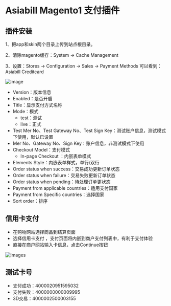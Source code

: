 
Asiabill Magento1 支付插件
=

插件安装
-

1、把app和skin两个目录上传到站点根目录。

2、清除magento缓存：System -> Cache Management

3、设置：Stores -> Configuration -> Sales -> Payment Methods 可以看到：Asiabill Creditcard

![image](https://files.gitbook.com/v0/b/gitbook-x-prod.appspot.com/o/spaces%2FcSYgMg71VCxeEVhWhVFp%2Fuploads%2FKhMI063oWtkX5BJJZuoF%2Fmagento1-admin-list.png?alt=media&token=1ab55452-d6cd-4f3e-beed-2f8c9bfe158e)

* Version：版本信息
* Enabled：是否开启
* Title：显示支付方式名称
* Mode：模式
  * test：测试
  * live：正式
* Test Mer No、Test Gateway No、Test Sign Key：测试账户信息，测试模式下使用，默认已设置
* Mer No、Gateway No、Sign Key：账户信息，非测试模式下使用
* Checkout Model：支付模式
  * In-page Checkout ：内嵌表单模式
* Elements Style：内嵌表单样式，单行/双行
* Order status when success：交易成功更新订单状态
* Order status when failure：交易失败更新订单状态
* Order status when pending：待处理订单更状态
* Payment from applicable countries：适用支付国家
* Payment from Specific countries：选择国家
* Sort order：排序


信用卡支付
-
* 在购物网站选择商品到结算页面
* 选择信用卡支付 ，支付页面将内嵌到商户支付列表中，有利于支付体验
* 直接在商户网站输入卡信息，点击Continue按钮

![images](https://files.gitbook.com/v0/b/gitbook-x-prod.appspot.com/o/spaces%2FcSYgMg71VCxeEVhWhVFp%2Fuploads%2FUu5fnHvBfX1AtdWhMSB6%2Fmagento1-inner-payment.png?alt=media&token=440f0002-c4b0-4bba-816c-531aa2e26963)

测试卡号
-
* 支付成功：4000020951595032
* 支付失败：4000000000009995
* 3D交易：4000002500003155
